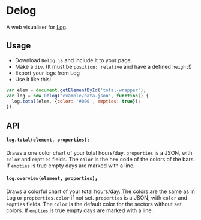 # Delog
A web visualiser for [Log](https://joshavanier.itch.io/log).

## Usage
- Download ```Delog.js``` and include it to your page.
- Make a ```div```. (It must be ```position: relative``` and have a defined ```height```!)
- Export your logs from Log
- Use it like this:
```javascript
var elem = document.getElementById('total-wrapper');
var log = new Delog('example/data.json', function() {
  log.total(elem, {color: '#000', empties: true});
});
```

## API
#### ```log.total(element, properties);```
Draws a one color chart of your total hours/day.
```properties``` is a JSON, with ```color``` and ```empties``` fields. The ```color``` is the hex code of the colors of the bars. If ```empties``` is true empty days are marked with a line.
#### ```log.overview(element, properties);```
Draws a colorful chart of your total hours/day. The colors are the same as in Log or ```propterties.color``` if not set.
```properties``` is a JSON, with ```color``` and ```empties``` fields. The ```color``` is the default color for the sectors without set colors. If ```empties``` is true empty days are marked with a line.
